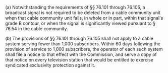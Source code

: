 (a) Notwithstanding the requirements of §§ 76.101 through 76.105, a broadcast signal is not required to be deleted from a cable community unit when that cable community unit falls, in whole or in part, within that signal's grade B contour, or when the signal is significantly viewed pursuant to § 76.54 in the cable community.

(b) The provisions of §§ 76.101 through 76.105 shall not apply to a cable system serving fewer than 1,000 subscribers. Within 60 days following the provision of service to 1,000 subscribers, the operator of each such system shall file a notice to that effect with the Commission, and serve a copy of that notice on every television station that would be entitled to exercise syndicated exclusivity protection against it.

